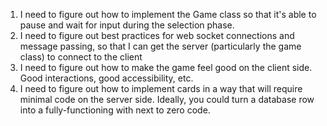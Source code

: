 1. I need to figure out how to implement the Game class so that it's able to pause and wait for input during the selection phase.
2. I need to figure out best practices for web socket connections and message passing, so that I can get the server (particularly the game class) to connect to the client
3. I need to figure out how to make the game feel good on the client side. Good interactions, good accessibility, etc.
4. I need to figure out how to implement cards in a way that will require minimal code on the server side. Ideally, you could turn a database row into a fully-functioning with next to zero code.
